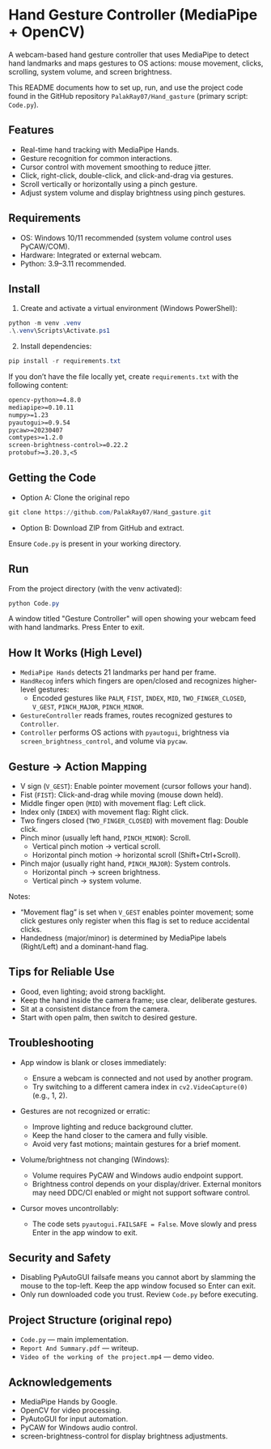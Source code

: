 # Hand Gesture Controller (MediaPipe + OpenCV)

A webcam-based hand gesture controller that uses MediaPipe to detect hand landmarks and maps gestures to OS actions: mouse movement, clicks, scrolling, system volume, and screen brightness.

This README documents how to set up, run, and use the project code found in the GitHub repository `PalakRay07/Hand_gasture` (primary script: `Code.py`).

## Features
- Real-time hand tracking with MediaPipe Hands.
- Gesture recognition for common interactions.
- Cursor control with movement smoothing to reduce jitter.
- Click, right-click, double-click, and click-and-drag via gestures.
- Scroll vertically or horizontally using a pinch gesture.
- Adjust system volume and display brightness using pinch gestures.

## Requirements
- OS: Windows 10/11 recommended (system volume control uses PyCAW/COM).
- Hardware: Integrated or external webcam.
- Python: 3.9–3.11 recommended.

## Install
1) Create and activate a virtual environment (Windows PowerShell):
```powershell
python -m venv .venv
.\.venv\Scripts\Activate.ps1
```

2) Install dependencies:
```powershell
pip install -r requirements.txt
```
If you don’t have the file locally yet, create `requirements.txt` with the following content:
```txt
opencv-python>=4.8.0
mediapipe>=0.10.11
numpy>=1.23
pyautogui>=0.9.54
pycaw>=20230407
comtypes>=1.2.0
screen-brightness-control>=0.22.2
protobuf>=3.20.3,<5
```

## Getting the Code
- Option A: Clone the original repo
```powershell
git clone https://github.com/PalakRay07/Hand_gasture.git
```
- Option B: Download ZIP from GitHub and extract.

Ensure `Code.py` is present in your working directory.

## Run
From the project directory (with the venv activated):
```powershell
python Code.py
```
A window titled "Gesture Controller" will open showing your webcam feed with hand landmarks. Press Enter to exit.

## How It Works (High Level)
- `MediaPipe Hands` detects 21 landmarks per hand per frame.
- `HandRecog` infers which fingers are open/closed and recognizes higher-level gestures:
  - Encoded gestures like `PALM`, `FIST`, `INDEX`, `MID`, `TWO_FINGER_CLOSED`, `V_GEST`, `PINCH_MAJOR`, `PINCH_MINOR`.
- `GestureController` reads frames, routes recognized gestures to `Controller`.
- `Controller` performs OS actions with `pyautogui`, brightness via `screen_brightness_control`, and volume via `pycaw`.

## Gesture → Action Mapping
- V sign (`V_GEST`): Enable pointer movement (cursor follows your hand).
- Fist (`FIST`): Click-and-drag while moving (mouse down held).
- Middle finger open (`MID`) with movement flag: Left click.
- Index only (`INDEX`) with movement flag: Right click.
- Two fingers closed (`TWO_FINGER_CLOSED`) with movement flag: Double click.
- Pinch minor (usually left hand, `PINCH_MINOR`): Scroll.
  - Vertical pinch motion → vertical scroll.
  - Horizontal pinch motion → horizontal scroll (Shift+Ctrl+Scroll).
- Pinch major (usually right hand, `PINCH_MAJOR`): System controls.
  - Horizontal pinch → screen brightness.
  - Vertical pinch → system volume.

Notes:
- “Movement flag” is set when `V_GEST` enables pointer movement; some click gestures only register when this flag is set to reduce accidental clicks.
- Handedness (major/minor) is determined by MediaPipe labels (Right/Left) and a dominant-hand flag.

## Tips for Reliable Use
- Good, even lighting; avoid strong backlight.
- Keep the hand inside the camera frame; use clear, deliberate gestures.
- Sit at a consistent distance from the camera.
- Start with open palm, then switch to desired gesture.

## Troubleshooting
- App window is blank or closes immediately:
  - Ensure a webcam is connected and not used by another program.
  - Try switching to a different camera index in `cv2.VideoCapture(0)` (e.g., 1, 2).

- Gestures are not recognized or erratic:
  - Improve lighting and reduce background clutter.
  - Keep the hand closer to the camera and fully visible.
  - Avoid very fast motions; maintain gestures for a brief moment.

- Volume/brightness not changing (Windows):
  - Volume requires PyCAW and Windows audio endpoint support.
  - Brightness control depends on your display/driver. External monitors may need DDC/CI enabled or might not support software control.

- Cursor moves uncontrollably:
  - The code sets `pyautogui.FAILSAFE = False`. Move slowly and press Enter in the app window to exit.

## Security and Safety
- Disabling PyAutoGUI failsafe means you cannot abort by slamming the mouse to the top-left. Keep the app window focused so Enter can exit.
- Only run downloaded code you trust. Review `Code.py` before executing.

## Project Structure (original repo)
- `Code.py` — main implementation.
- `Report And Summary.pdf` — writeup.
- `Video of the working of the project.mp4` — demo video.

## Acknowledgements
- MediaPipe Hands by Google.
- OpenCV for video processing.
- PyAutoGUI for input automation.
- PyCAW for Windows audio control.
- screen-brightness-control for display brightness adjustments.
